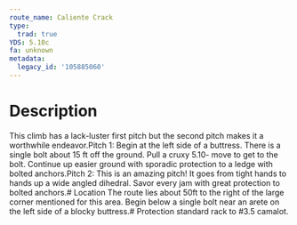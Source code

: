 ```yaml
---
route_name: Caliente Crack
type:
  trad: true
YDS: 5.10c
fa: unknown
metadata:
  legacy_id: '105885060'
---
```

# Description
This climb has a lack-luster first pitch but the second pitch makes it a worthwhile endeavor.Pitch 1: Begin at the left side of a buttress.  There is a single bolt about 15 ft off the ground.  Pull a cruxy 5.10- move to get to the bolt.  Continue up easier ground with sporadic protection to a ledge with bolted anchors.Pitch 2:  This is an amazing pitch!  It goes from tight hands to hands up a wide angled dihedral.  Savor every jam with great protection to bolted anchors.# Location
The route lies about 50ft to the right of the large corner mentioned for this area.  Begin below a single bolt near an arete on the left side of a blocky buttress.# Protection
standard rack to #3.5 camalot.